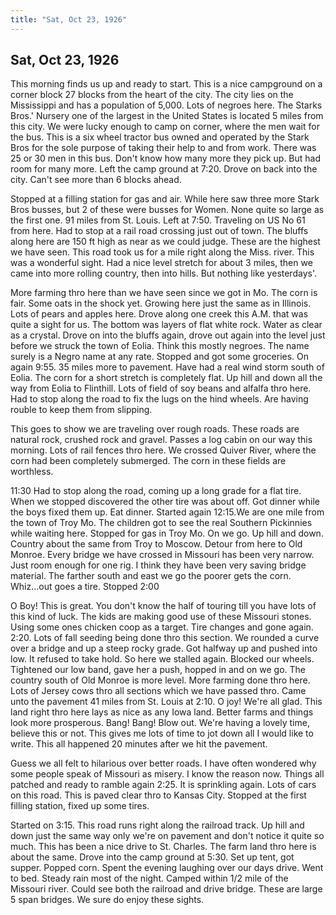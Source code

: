```yaml
---  
title: "Sat, Oct 23, 1926"  
---  
```

## Sat, Oct 23, 1926
This morning finds us up and ready to start. This is a nice campground on a corner block 27 blocks from the heart of the city. The city lies on the Mississippi and has a population of 5,000. Lots of negroes here. The Starks Bros.' Nursery one of the largest in the United States is located 5 miles from this city. We were lucky enough to camp on corner, where the men wait for the bus. This is a six wheel tractor bus owned and operated by the Stark Bros for the sole purpose of taking their help to and from work. There was 25 or 30 men in this bus. Don't know how many more they pick up. But had room for many more. Left the camp ground at 7:20. Drove on back into the city. Can't see more than 6 blocks ahead.

Stopped at a filling station for gas and air. While here saw three more Stark Bros busses, but 2 of these were busses for Women. None quite so large as the first one. 91 miles from St. Louis. Left at 7:50. Traveling on US No 61 from here. Had to stop at a rail road crossing just out of town. The bluffs along here are 150 ft high as near as we could judge. These are the highest we have seen. This road took us for a mile right along the Miss. river. This was a wonderful sight. Had a nice level stretch for about 3 miles, then we came into more rolling country, then into hills. But nothing like yesterdays'.

More farming thro here than we have seen since we got in Mo. The corn is fair. Some oats in the shock yet. Growing here just the same as in Illinois. Lots of pears and apples here. Drove along one creek this A.M. that was quite a sight for us. The bottom was layers of flat white rock. Water as clear as a crystal. Drove on into the bluffs again, drove out again into the level just before we struck the town of Eolia. Think this mostly negroes. The name surely is a Negro name at any rate. Stopped and got some groceries. On again 9:55. 35 miles more to pavement. Have had a real wind storm south of Eolia. The corn for a short stretch is completely flat. Up hill and down all the way from Eolia to Flinthill. Lots of field of soy beans and alfalfa thro here. Had to stop along the road to fix the lugs on the hind wheels. Are having rouble to keep them from slipping.

This goes to show we are traveling over rough roads. These roads are natural rock, crushed rock and gravel. Passes a log cabin on our way this morning. Lots of rail fences thro here. We crossed Quiver River, where the corn had been completely submerged. The corn in these fields are worthless. 

11:30 Had to stop along the road, coming up a long grade for a flat tire. When we stopped discovered the other tire was about off. Got dinner while the boys fixed them up. Eat dinner. Started again 12:15.We are one mile from the town of Troy Mo. The children got to see the real Southern Pickinnies while waiting here. Stopped for gas in Troy Mo. On we go. Up hill and down. Country about the same from Troy to Moscow. Detour from here to Old Monroe. Every bridge we have crossed in Missouri has been very narrow. Just room enough for one rig. I think they have been very saving bridge material. The farther south and east we go the poorer gets the corn. Whiz...out goes a tire. Stopped 2:00 

O Boy! This is great. You don't know the half of touring till you have lots of this kind of luck. The kids are making good use of these Missouri stones. Using some ones chicken coop as a target. Tire changes and gone again. 2:20. Lots of fall seeding being done thro this section. We rounded a curve over a bridge and up a steep rocky grade. Got halfway up and pushed into low. It refused to take hold. So here we stalled again. Blocked our wheels. Tightened our low band, gave her a push, hopped in and on we go. The country south of Old Monroe is more level. More farming done thro here. Lots of Jersey cows thro all sections which we have passed thro. Came unto the pavement 41 miles from St. Louis at 2:10. O joy!  We're all glad. This land right thro here lays as nice as any Iowa land. Better farms and things look more prosperous. Bang! Bang! Blow out. We're having a lovely time, believe this or not. This gives me lots of time to jot down all I would like to write. This all happened 20 minutes after we hit the pavement.

Guess we all felt to hilarious over better roads. I have often wondered why some people speak of Missouri as misery. I know the reason now. Things all patched and ready to ramble again 2:25. It is sprinkling again. Lots of cars on this road. This is paved clear thro to Kansas City. Stopped at the first filling station, fixed up some tires.

Started on 3:15. This road runs right along the railroad track. Up hill and down just the same way only we're on pavement and don't notice it quite so much. This has been a nice drive to St. Charles. The farm land thro here is about the same. Drove into the camp ground at 5:30. Set up tent, got supper. Popped corn. Spent the evening laughing over our days drive. Went to bed. Steady rain most of the night. Camped within 1/2 mile of the Missouri river. Could see both the railroad and drive bridge. These are large 5 span bridges. We sure do enjoy these sights.

